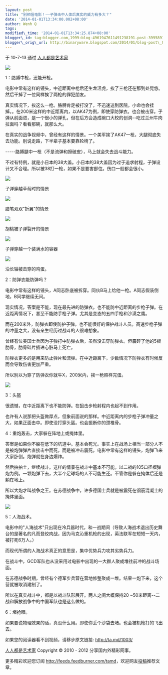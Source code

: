 ```yaml
--- 
layout: post 
title: "别相信电影！——子弹击中人体后真实的威力有多大？"
date: '2014-01-01T13:34:00.002+08:00' 
author: Wenh Q
tags:
modified\_time: '2014-01-01T13:34:25.874+08:00' 
blogger\_id: tag:blogger.com,1999:blog-4961947611491238191.post-3995891725319398941
blogger\_orig\_url: http://binaryware.blogspot.com/2014/01/blog-post\_8902.html
---
```

<div dir="ltr">

于 10-7-13 通过 [人人都是艺术家](http://ta.md/)



![](http://dulei.si/files/a1b019019cb8c287aaf4ee5c430b818b.jpg)

1：胳膊中枪，还能开枪。

电影中常有这样的镜头，中近距离中枪后还生龙活虎，挨了三枪还在那到处晃悠。然后干掉了一位同样挨了两枪的罪犯朋友。

真实情况下，挨这么一枪。胳膊肯定被打没了，不迅速送到医院。小命也会挂掉。。在200米这样的中近距离内，以AK47为例，即使穿防弹衣。也会被击穿。子弹从前面进，是一个很小的弹孔，但在后方会造成碗口大校的创洞--吃过兰州牛肉拉面吗？看看那碗，就那么大。



在真实的战争视频中，曾经有这样的情景。一个美军挨了AK47一枪，大腿彻底失去功能。别说走路，下半辈子基本要靠轮椅了。

-----胳膊腿中一枪（不是流弹和擦破皮），马上就会失去战斗能力。

不过有特例，就是小日本的38大盖。小日本的38大盖因为过于追求射程，子弹设计又不合理。所以被38打一枪，如果不是要害部位。伤口一般都会很小。

![](http://dulei.si/files/cf35982ba332fd16cc151ad5aba2bb5c.jpg)

子弹穿越草莓时的情景

![](http://dulei.si/files/2275c89794649de04cfa39f1d3cf8cd8.jpg)

腊笔双双"折翼"的情景

![](http://dulei.si/files/d263ca3de8330f8dc1e5113569354a80.jpg)

胡桃被子弹裂开的情景

![](http://dulei.si/files/cb8a63805564ce2a68b856e4ab77b0b4.jpg)

子弹穿越一个装满水的容器

![](http://dulei.si/files/0b7f447c9a8e1eebf6683a5237746532.jpg)

沿长轴被击穿的鸡蛋。

2：防弹衣能防弹吗？

电影中常有这样的镜头，A同志卧底被拆穿。同伙B马上给他一枪。A同志假装倒地，B同学继续无间。

现实情况，答案是不能，现在最先进的防弹衣。也不能防中近距离的步枪子弹。在近距离情况下，甚至不能防手枪子弹。尤其是变态的五四手枪和沙漠之鹰。

而在200米外，防弹衣即使防护子弹。也不能很好的保护战斗人员。高速步枪子弹的冲量之大，没有亲生经历过战斗的人很难想象。

曾经有位美国士兵因为子弹打中防弹衣后，虽然没击穿防弹衣。但震碎了他的5根肋骨，肋骨碎片插进心脏马上死亡。

防弹衣更多的是用来防止弹片和流弹。在中近距离下，少数情况下防弹衣有时候反而会导致伤害更加严重。

所以别以为穿了防弹衣你就牛X，200米内，挨一枪照样完蛋。

![](http://dulei.si/files/792395047e648a7464cd61a6c6ce5124.jpg)

3：头盔

很遗憾，在中近距离下也不能防弹。在狙击步枪射程内也起不到作用。

也许有人说那把头盔做厚点，但象前面说的那样。中近距离内的步枪子弹冲量之大，如果正面击中。即使没打穿头盔。也会振断你的颈椎骨。

4：重炮轰击，大家躲在阵地上或掩体里。

答案是如果你不躲在低下的坑道中。基本会死光。事实上在战场上相当一部分人不是被炮弹弹片直接击中而死，而是被冲击震死。电影中常有这样的镜头，炮弹飞来大家卧倒。炮弹就在身边爆炸。

然后拍拍土，继续战斗。这样的情景在战斗中基本不可能。以二战的105口径榴弹炮为例。一颗炮弹下去，大半个足球场的人不可能生还。不管你是躲在掩体后还是躺在地上。

所以大炮才叫战争之王。在苏德战争中，许多德国士兵就是被震死在钢筋混凝土的掩体里面。
　

![](http://dulei.si/files/1f58f46b57d76a1f5e3ba791c53c2045.jpg)

5：人海战术。

电影中的"人海战术"只出现在冷兵器时代，和一战期间（导致人海战术退出历史舞台的是著名的凡而登绞肉战，因为马克沁重机枪的出现，英法联军在短短一天内，被打死6万人。）

而现代所谓的人海战术真正的意思是，集中优势兵力攻其劣势兵力。

在战斗中，GCD军队也从没采用过电影中出现的一大群人聚成堆往前冲的战斗场面。

在苏德战争时期，曾经有个德军步兵营在营地修整聚成一堆。结果一炮下来，这个营就被取消建制了。

所以在真实战斗中，都是以战斗队形展开。两人之间大概保持20
~50米距离--二战和解放战争中的中国军队也是这么做的。

6：堵抢眼。

如果要说物理效果的话，真没什么用。即使你丢个沙袋去堵。也会被机枪打的飞出去。

如果您的阅读器看不到视频，请移步原文链接: <http://ta.md/1003/>

[人人都是艺术家](http://ta.md/) Copyright © 2010 - 2012
分享国内外精彩网事。

更多精彩欢迎您订阅
<http://feeds.feedburner.com/tamd>，欢迎网友[投稿](http://ta.md/delivery/)推荐文章。

</div>
